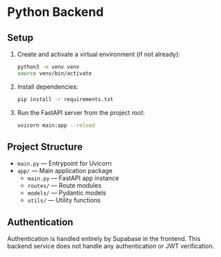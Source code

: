 # Python Backend

## Setup

1. Create and activate a virtual environment (if not already):
   ```sh
   python3 -m venv venv
   source venv/bin/activate
   ```

2. Install dependencies:
   ```sh
   pip install -r requirements.txt
   ```

3. Run the FastAPI server from the project root:
   ```sh
   uvicorn main:app --reload
   ```

## Project Structure

- `main.py` — Entrypoint for Uvicorn
- `app/` — Main application package
  - `main.py` — FastAPI app instance
  - `routes/` — Route modules
  - `models/` — Pydantic models
  - `utils/` — Utility functions

## Authentication

Authentication is handled entirely by Supabase in the frontend. This backend service does not handle any authentication or JWT verification. 